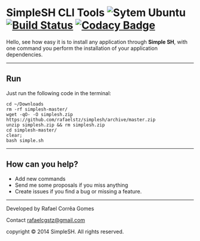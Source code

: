 SimpleSH CLI Tools ![Sytem Ubuntu](https://img.shields.io/badge/System-Ubuntu-orange.svg)  [![Build Status](https://travis-ci.org/rafaelstz/simplesh.svg?branch=master)](https://travis-ci.org/rafaelstz/simplesh) [![Codacy Badge](https://www.codacy.com/project/badge/2576eb59f697493096e9195b4bc22d19)](https://www.codacy.com/app/rafaelcgstz/simplesh)
===========================


Hello, see how easy it is to install any application through **Simple SH**, with one command you perform the installation of your application dependencies.


----------
 <i class="icon-cog"></i>**Run**
------------

Just run the following code in the terminal:

```shell
cd ~/Downloads
rm -rf simplesh-master/
wget -qO- -O simplesh.zip https://github.com/rafaelstz/simplesh/archive/master.zip
unzip simplesh.zip && rm simplesh.zip
cd simplesh-master/ 
clear;
bash simple.sh
```
----------
**<i class="icon-upload"></i> How can you help?**
------------

 - Add new commands
 - Send me some proposals if you miss anything
 - Create issues if you find a bug or missing a feature.


----------
<i class="icon-pencil"></i> Developed by Rafael Corrêa Gomes

<i class="icon-share"></i> Contact rafaelcgstz@gmail.com

copyright © 2014 SimpleSH. All rights reserved.
